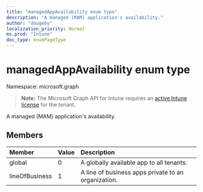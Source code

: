 ```yaml
---
title: "managedAppAvailability enum type"
description: "A managed (MAM) application's availability."
author: "dougeby"
localization_priority: Normal
ms.prod: "Intune"
doc_type: enumPageType
---
```


# managedAppAvailability enum type

Namespace: microsoft.graph

> **Note:** The Microsoft Graph API for Intune requires an [active Intune license](https://go.microsoft.com/fwlink/?linkid=839381) for the tenant.

A managed (MAM) application's availability.

## Members
|Member|Value|Description|
|:---|:---|:---|
|global|0|A globally available app to all tenants.|
|lineOfBusiness|1|A line of business apps private to an organization.|




